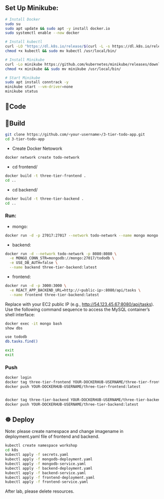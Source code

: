 ## Set Up Minikube:

```bash
# Install Docker
sudo su
sudo apt update && sudo apt -y install docker.io
sudo systemctl enable --now docker

# Install kubectl
curl -LO "https://dl.k8s.io/release/$(curl -L -s https://dl.k8s.io/release/stable.txt)/bin/linux/amd64/kubectl"
chmod +x kubectl && sudo mv kubectl /usr/local/bin/

# Install Minikube
curl -Lo minikube https://github.com/kubernetes/minikube/releases/download/v1.24.0/minikube-linux-amd64
chmod +x minikube && sudo mv minikube /usr/local/bin/

# Start Minikube
sudo apt install conntrack -y
minikube start --vm-driver=none
minikube status
```

## 📜Code
## 🐳Build
```bash
git clone https://github.com/<your-username>/3-tier-todo-app.git
cd 3-tier-todo-app
```

- Create Docker Netowork
```bash
docker network create todo-network
```
- cd frontend/
```bash
docker build -t three-tier-frontend .
cd ..
```
- cd backend/
```bash
docker build -t three-tier-backend .
cd ..
```

### Run:
- mongo:
```bash
docker run -d -p 27017:27017 --network todo-network --name mongo mongo:latest
```
- backend:
```bash
docker run -d --network todo-network -p 8080:8080 \
  -e MONGO_CONN_STR=mongodb://mongo:27017/tododb \
  -e USE_DB_AUTH=false \
  --name backend three-tier-backend:latest
```

- frontend:
```bash
docker run -d -p 3000:3000 \
  -e REACT_APP_BACKEND_URL=http://<public-ip>:8080/api/tasks \
  --name frontend three-tier-backend:latest
```
Replace <public-ip> with your EC2 public IP (e.g., http://54.123.45.67:8080/api/tasks).
Use the following command sequence to access the MySQL container’s shell interface:
```bash
docker exec -it mongo bash 
show dbs

use tododb 
db.tasks.find()

exit 
exit 
```

### Push
```bash
docker login
docker tag three-tier-frontend YOUR-DOCKERHUB-USERNAME/three-tier-frontend:latest
docker push YOUR-DOCKERHUB-USERNAME/three-tier-frontend:latest


docker tag three-tier-backend YOUR-DOCKERHUB-USERNAME/three-tier-backend:latest
docker push YOUR-DOCKERHUB-USERNAME/three-tier-backend:latest

```

## ☸️ Deploy
Note: please create namespace and change imagename in deployment.yaml file of frontend and backend.
```bash
kubectl create namespace workshop
cd k8s
kubectl apply -f secrets.yaml
kubectl apply -f mongodb-deployment.yaml
kubectl apply -f mongodb-service.yaml
kubectl apply -f backend-deployment.yaml
kubectl apply -f backend-service.yaml
kubectl apply -f frontend-deployment.yaml
kubectl apply -f frontend-service.yaml
```

After lab, please delete resources. 
